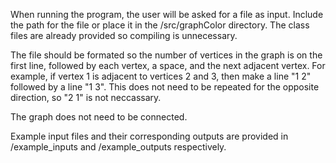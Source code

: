 When running the program, the user will be asked for a file as input. Include the path for the file or
place it in the /src/graphColor directory. The class files are already provided so compiling is
unnecessary.

The file should be formated so the number of vertices in the graph is on the first line, followed by each
vertex, a space, and the next adjacent vertex. For example, if vertex 1 is adjacent to vertices 2 and 3, then make
a line "1 2" followed by a line "1 3". This does not need to be repeated for the opposite direction, so
"2 1" is not neccassary.

The graph does not need to be connected.

Example input files and their corresponding outputs are provided in /example_inputs and /example_outputs
respectively.

